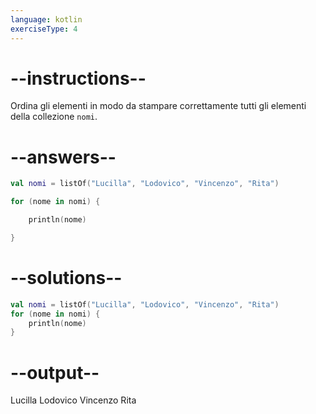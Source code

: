 ```yaml
---
language: kotlin
exerciseType: 4
---
```


# --instructions--

Ordina gli elementi in modo da stampare correttamente tutti gli elementi della collezione `nomi`.

# --answers--

```kotlin
val nomi = listOf("Lucilla", "Lodovico", "Vincenzo", "Rita")
```

```kotlin
for (nome in nomi) {
```

```kotlin
    println(nome)
```

```kotlin
}
```

# --solutions--

```kotlin
val nomi = listOf("Lucilla", "Lodovico", "Vincenzo", "Rita")
for (nome in nomi) {
    println(nome)
}
```

# --output--

Lucilla
Lodovico
Vincenzo
Rita
